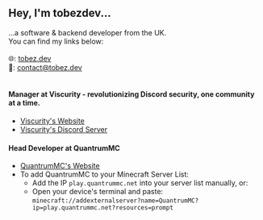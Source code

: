 ## Hey, I'm tobezdev...
...a software & backend developer from the UK.<br>You can find my links below:
<br><br>
🌐: [tobez.dev](https://tobez.dev)<br>
📩: [contact@tobez.dev](mailto:contact@tobez.dev?from=github)
<br><br>
#### Manager at Viscurity - revolutionizing Discord security, one community at a time.
- [Viscurity's Website](https://viscurity.com)
- [Viscurity's Discord Server](https://discord.gg/rHg6bdzU7V)

#### Head Developer at QuantrumMC<br>
- [QuantrumMC's Website](https://store.quantrummc.net)
- To add QuantrumMC to your Minecraft Server List:
  - Add the IP `play.quantrummc.net` into your server list manually, or:
  - Open your device's terminal and paste: `minecraft://addexternalserver?name=QuantrumMC?ip=play.quantrummc.net?resources=prompt`
